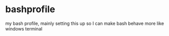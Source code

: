 # bashprofile
my bash profile, mainly setting this up so I can make bash behave more like windows terminal
